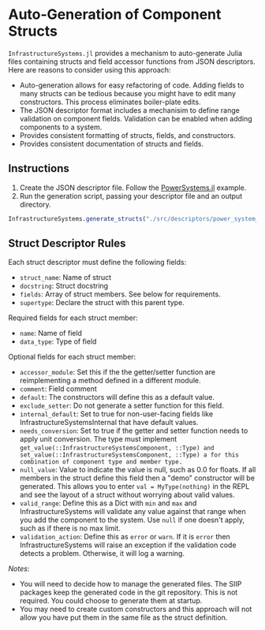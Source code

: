 # Auto-Generation of Component Structs

`InfrastructureSystems.jl` provides a mechanism to auto-generate Julia files
containing structs and field accessor functions from JSON descriptors. Here are
reasons to consider using this approach:

- Auto-generation allows for easy refactoring of code. Adding fields
  to many structs can be tedious because you might have to edit many
  constructors. This process eliminates boiler-plate edits.
- The JSON descriptor format includes a mechanisim to define range validation
  on component fields. Validation can be enabled when adding components to a
  system.
- Provides consistent formatting of structs, fields, and constructors.
- Provides consistent documentation of structs and fields.

## Instructions

1. Create the JSON descriptor file. Follow the
   [PowerSystems.jl](https://github.com/NREL-SIIP/PowerSystems.jl/blob/master/src/descriptors/power_system_structs.json)
   example.
2. Run the generation script, passing your descriptor file and an output
   directory.

```Julia
InfrastructureSystems.generate_structs("./src/descriptors/power_system_structs.json", "./src/models/generated")
```

## Struct Descriptor Rules
Each struct descriptor must define the following fields:

- `struct_name`: Name of struct
- `docstring`: Struct docstring
- `fields`: Array of struct members. See below for requirements.
- `supertype`: Declare the struct with this parent type.

Required fields for each struct member:

- `name`: Name of field
- `data_type`: Type of field

Optional fields for each struct member:

- `accessor_module`: Set this if the the getter/setter function are
reimplementing a method defined in a different module.
- `comment`: Field comment
- `default`: The constructors will define this as a default value.
- `exclude_setter`: Do not generate a setter function for this field.
- `internal_default`: Set to true for non-user-facing fields like
InfrastructureSystemsInternal that have default values.
- `needs_conversion`: Set to true if the getter and setter function needs to apply unit
conversion. The type must implement `get_value(::InfrastructureSystemsComponent,
::Type) and set_value(::InfrastructureSystemsComponent,
::Type) a for this combination of component type and member type.`
- `null_value`: Value to indicate the value is null, such as 0.0 for floats.
If all members in the struct define this field then a "demo" constructor will be
generated. This allows you to enter `val = MyType(nothing)` in the REPL and
see the layout of a struct without worrying about valid values.
- `valid_range`: Define this as a Dict with `min` and `max` and
InfrastructureSystems will validate any value against that range when you add
the component to the system. Use `null` if one doesn't apply, such as if there
is no max limit.
- `validation_action`: Define this as `error` or `warn`. If it is
`error` then InfrastructureSystems will raise an exception if the validation
code detects a problem. Otherwise, it will log a warning.


*Notes*:

- You will need to decide how to manage the generated files. The SIIP packages keep the
  generated code in the git repository. This is not required.
  You could choose to generate them at startup.
- You may need to create custom constructors and this approach will not allow
  you have put them in the same file as the struct definition.
